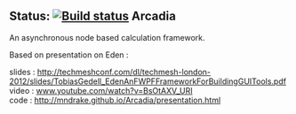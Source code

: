 ﻿Status: 
﻿[![Build status](https://ci.appveyor.com/api/projects/status/ihku23br40nvcfbi)](https://ci.appveyor.com/project/mndrake/arcadia)
Arcadia
-------------

An asynchronous node based calculation framework.  

Based on presentation on Eden :  

slides : http://techmeshconf.com/dl/techmesh-london-2012/slides/TobiasGedell_EdenAnFWPFFrameworkForBuildingGUITools.pdf  
video : www.youtube.com/watch?v=BsOtAXV_URI  
code : http://mndrake.github.io/Arcadia/presentation.html
